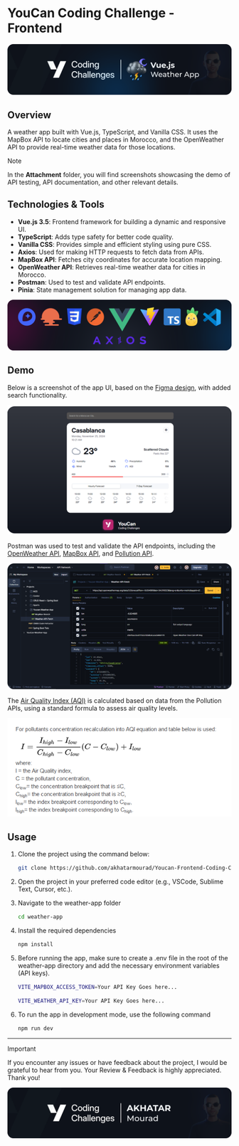 # YouCan Coding Challenge - Frontend

![Project Banner](./Attatchments/Banner.png)

## Overview 

A weather app built with Vue.js, TypeScript, and Vanilla CSS. It uses the MapBox API to locate cities and places in Morocco, and the OpenWeather API to provide real-time weather data for those locations.

> [!NOTE]
> In the **Attachment** folder, you will find screenshots showcasing the demo of API testing, API documentation, and other relevant details.


## Technologies & Tools

- **Vue.js 3.5**: Frontend framework for building a dynamic and responsive UI.
- **TypeScript**: Adds type safety for better code quality.
- **Vanilla CSS**: Provides simple and efficient styling using pure CSS.
- **Axios**: Used for making HTTP requests to fetch data from APIs.
- **MapBox API**: Fetches city coordinates for accurate location mapping.
- **OpenWeather API**: Retrieves real-time weather data for cities in Morocco.
- **Postman**: Used to test and validate API endpoints.
- **Pinia**: State management solution for managing app data.

![Project Technologies](./Attatchments/technologies.png)

## Demo

Below is a screenshot of the app UI, based on the [Figma design](https://www.figma.com/design/PsxrPS1Wor2Xx6wHQjeP5q/Weather-App?node-id=56-353&t=71XLlLSK4i0QQ8Xu-1), with added search functionality.

![Project Demo](./Attatchments/Overview.png)

Postman was used to test and validate the API endpoints, including the [OpenWeather API](https://openweathermap.org/api/one-call-3), [MapBox API](https://docs.mapbox.com/api/search/), and [Pollution API](https://openweathermap.org/api/air-pollution).

![Postamn & APIs](./Attatchments/Weather-API-Postman.png)

The [Air Quality Index (AQI)](https://openweathermap.org/air-pollution-index-levels) is calculated based on data from the Pollution APIs, using a standard formula to assess air quality levels.

![AQI Formula](./Attatchments/AQI-Formula.png)

## Usage

1. Clone the project using the command below:

   ```bash
   git clone https://github.com/akhatarmourad/Youcan-Frontend-Coding-Challenge.git

2. Open the project in your preferred code editor (e.g., VSCode, Sublime Text, Cursor, etc.).

3. Navigate to the weather-app folder

   ```bash
   cd weather-app
   ```

4. Install the required dependencies

    ```bash
    npm install
    ```

5. Before running the app, make sure to create a .env file in the root of the weather-app directory and add the necessary environment variables (API keys).

    ```bash
   VITE_MAPBOX_ACCESS_TOKEN=Your API Key Goes here...
   ```

   ```bash
   VITE_WEATHER_API_KEY=Your API Key Goes here...
   ```

6. To run the app in development mode, use the following command

   ```bash
   npm run dev
   ```

---

> [!IMPORTANT]
> If you encounter any issues or have feedback about the project, I would be grateful to hear from you. Your Review & Feedback is highly appreciated. Thank you!

![Project Footer](./Attatchments/Footer.png)